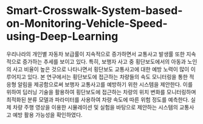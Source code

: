 # Smart-Crosswalk-System-based-on-Monitoring-Vehicle-Speed-using-Deep-Learning

우리나라의 개인별 자동차 보급률이 지속적으로 증가하면서 교통사고 발생률 또한 지속적으로 증가하는 추세를 보이고 있다. 특히, 보행자 사고 중 횡단보도에서의 아동과 노인의 사고 비율이 높은 것으로 나타나면서 횡단보도 교통사고에 대한 예방 노력이 많이 이루어지고 있다. 본 연구에서는 횡단보도에 접근하는 차량들의 속도 모니터링을 통한 적응형 알림을 제공함으로써 보행자 교통사고를 예방하기 위한 시스템을 제안한다. 이를 위하여 딥러닝 기술을 활용하여 횡단보도에 접근하는 차량의 위치 변화를 모니터링하며 최적화된 분류 모델과 파라미터를 사용하여 차량 속도에 따른 위험 정도를 예측한다. 실제 차량 주행 영상을 이용한 시뮬레이션 및 실험을 바탕으로 제안하는 시스템의 교통사고 예방 활용 가능성을 확인하였다.
